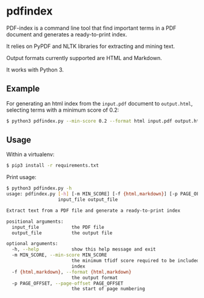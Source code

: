 pdfindex
========

PDF-index is a command line tool that find important terms in a PDF document and generates a ready-to-print index.

It relies on PyPDF and NLTK libraries for extracting and mining text.

Output formats currently supported are HTML and Markdown.

It works with Python 3.


Example
-----
For generating an html index from the `input.pdf` document to `output.html`, selecting terms with a minimum score of 0.2:
```bash
$ python3 pdfindex.py --min-score 0.2 --format html input.pdf output.html
```

Usage
-----
Within a virtualenv:
```bash
$ pip3 install -r requirements.txt
```

Print usage:
```bash
$ python3 pdfindex.py -h
usage: pdfindex.py [-h] [-m MIN_SCORE] [-f {html,markdown}] [-p PAGE_OFFSET]
                   input_file output_file

Extract text from a PDF file and generate a ready-to-print index

positional arguments:
  input_file            the PDF file
  output_file           the output file

optional arguments:
  -h, --help            show this help message and exit
  -m MIN_SCORE, --min-score MIN_SCORE
                        the minimum tfidf score required to be included in the
                        index
  -f {html,markdown}, --format {html,markdown}
                        the output format
  -p PAGE_OFFSET, --page-offset PAGE_OFFSET
                        the start of page numbering
```
